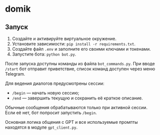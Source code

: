 # domik

## Запуск

1. Создайте и активируйте виртуальное окружение.
2. Установите зависимости: `pip install -r requirements.txt`.
3. Создайте файл `.env` и заполните его своими ключами и токенами.
4. Запустите бота: `python bot.py`.

После запуска доступны команды из файла `bot_commands.py`. При вводе `/start` бот отправит приветствие, список команд доступен через меню Telegram. 

Для ведения диалогов предусмотрены сессии:
- `/begin` — начать новую сессию;
- `/end` — завершить текущую и сохранить её краткое описание.

Обычные сообщения обрабатываются только при активной сессии. Если её нет, бот
попросит запустить `/begin`.

Основная логика общения с GPT и все используемые промпты находятся в модуле
`gpt_client.py`.
